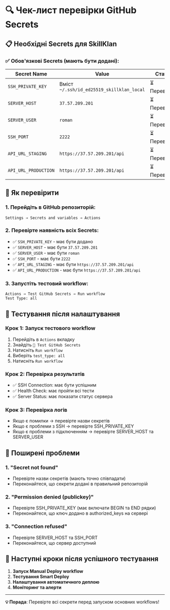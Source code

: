 
# 🔍 Чек-лист перевірки GitHub Secrets

## 📋 Необхідні Secrets для SkillKlan

### **✅ Обов'язкові Secrets (мають бути додані):**

| Secret Name | Value | Статус |
|-------------|-------|---------|
| `SSH_PRIVATE_KEY` | Вміст `~/.ssh/id_ed25519_skillklan_local` | ⏳ Перевірити |
| `SERVER_HOST` | `37.57.209.201` | ⏳ Перевірити |
| `SERVER_USER` | `roman` | ⏳ Перевірити |
| `SSH_PORT` | `2222` | ⏳ Перевірити |
| `API_URL_STAGING` | `https://37.57.209.201/api` | ⏳ Перевірити |
| `API_URL_PRODUCTION` | `https://37.57.209.201/api` | ⏳ Перевірити |

## 🚀 Як перевірити

### **1. Перейдіть в GitHub репозиторій:**
```
Settings → Secrets and variables → Actions
```

### **2. Перевірте наявність всіх Secrets:**
- ✅ `SSH_PRIVATE_KEY` - має бути додано
- ✅ `SERVER_HOST` - має бути `37.57.209.201`
- ✅ `SERVER_USER` - має бути `roman`
- ✅ `SSH_PORT` - має бути `2222`
- ✅ `API_URL_STAGING` - має бути `https://37.57.209.201/api`
- ✅ `API_URL_PRODUCTION` - має бути `https://37.57.209.201/api`

### **3. Запустіть тестовий workflow:**
```
Actions → Test GitHub Secrets → Run workflow
Test Type: all
```

## 🧪 Тестування після налаштування

### **Крок 1: Запуск тестового workflow**
1. Перейдіть в `Actions` вкладку
2. Знайдіть `🧪 Test GitHub Secrets`
3. Натисніть `Run workflow`
4. Виберіть `test_type: all`
5. Натисніть `Run workflow`

### **Крок 2: Перевірка результатів**
- ✅ SSH Connection: має бути успішним
- ✅ Health Check: має пройти всі тести
- ✅ Server Status: має показати статус сервера

### **Крок 3: Перевірка логів**
- Якщо є помилки → перевірте назви секретів
- Якщо є проблеми з SSH → перевірте SSH_PRIVATE_KEY
- Якщо є проблеми з підключенням → перевірте SERVER_HOST та SERVER_USER

## 🚨 Поширені проблеми

### **1. "Secret not found"**
- Перевірте назви секретів (мають точно співпадати)
- Переконайтеся, що секрети додані в правильний репозиторій

### **2. "Permission denied (publickey)"**
- Перевірте SSH_PRIVATE_KEY (має включати BEGIN та END рядки)
- Переконайтеся, що ключ додано в authorized_keys на сервері

### **3. "Connection refused"**
- Перевірте SERVER_HOST та SSH_PORT
- Переконайтеся, що сервер доступний

## 🎯 Наступні кроки після успішного тестування

1. **Запуск Manual Deploy workflow**
2. **Тестування Smart Deploy**
3. **Налаштування автоматичного деплою**
4. **Моніторинг та алерти**

---

**💡 Порада**: Перевірте всі секрети перед запуском основних workflows!
